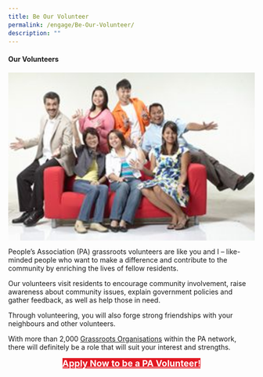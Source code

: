 ```yaml
---
title: Be Our Volunteer
permalink: /engage/Be-Our-Volunteer/
description: ""
---
```

#### Our Volunteers

<img style="width:600px"  align="center" src="/images/our-volunteers_compressed.jpg">
 
People’s Association (PA) grassroots volunteers are like you and I – like-minded people who want to make a difference and contribute to the community by enriching the lives of fellow residents.

Our volunteers visit residents to encourage community involvement, raise awareness about community issues, explain government policies and gather feedback, as well as help those in need.

Through volunteering, you will also forge strong friendships with your neighbours and other volunteers.

With more than 2,000 [Grassroots Organisations](/our-network/Grassroots-Organisations/Grassroots-Organisations) within the PA network, there will definitely be a role that will suit your interest and strengths.

<center><a href="https://www.grassrootsconnect.pa.gov.sg/VolunteerRegistration.aspx" style="font-size:18px; width:50%; height:40px; background-color:#e21822; color:white" class="bp-button"><b>Apply Now to be a PA Volunteer!</b> </a></center>